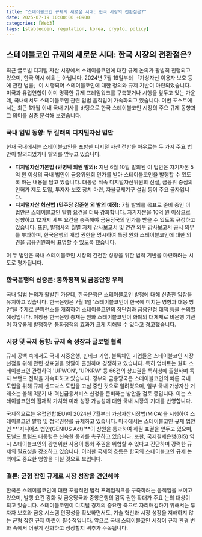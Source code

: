 ```yaml
---
title: "스테이블코인 규제의 새로운 시대: 한국 시장의 전환점은?"
date: 2025-07-19 10:00:00 +0900
categories: [Web3]
tags: [stablecoin, regulation, korea, crypto, policy]
---
```


## 스테이블코인 규제의 새로운 시대: 한국 시장의 전환점은?

최근 글로벌 디지털 자산 시장에서 스테이블코인에 대한 규제 논의가 활발히 진행되고 있으며, 한국 역시 예외는 아닙니다. 2024년 7월 19일부터 「가상자산 이용자 보호 등에 관한 법률」이 시행되어 스테이블코인에 대한 정의와 규제 기반이 마련되었습니다. 미국과 유럽연합이 이미 명확한 규제 프레임워크를 구축했거나 시행을 앞두고 있는 가운데, 국내에서도 스테이블코인 관련 입법 움직임이 가속화되고 있습니다. 이번 포스트에서는 최근 1개월 이내 국내 기사를 바탕으로 한국 스테이블코인 시장의 주요 규제 동향과 그 의미를 심층 분석해 보겠습니다.

### **국내 입법 동향: 두 갈래의 디지털자산 법안**

현재 국내에서는 스테이블코인을 포함한 디지털 자산 전반을 아우르는 두 가지 주요 법안이 발의되었거나 발의를 앞두고 있습니다.

-   **디지털자산기본법 (민병덕 의원 발의):** 지난 6월 10일 발의된 이 법안은 자기자본 5억 원 이상의 국내 법인이 금융위원회 인가를 받아 스테이블코인을 발행할 수 있도록 하는 내용을 담고 있습니다. 대통령 직속 디지털자산위원회 신설, 금융위 중심의 인허가 제도 도입, 투자자 보호 장치 마련, 자율규제기구 설립 등이 주요 골자입니다.
-   **디지털자산 혁신법 (민주당 강준현 외 발의 예정):** 7월 발의를 목표로 준비 중인 이 법안은 스테이블코인 발행 요건을 더욱 강화합니다. 자기자본을 10억 원 이상으로 상향하고 12가지 세부 요건을 충족해야 금융당국의 인가를 받을 수 있도록 규정하고 있습니다. 또한, 발행사의 월별 자체 감사보고서 및 연간 외부 감사보고서 공시 의무를 부과하며, 한국은행의 개입 권한을 명시하여 특정 원화 스테이블코인에 대한 의견을 금융위원회에 표명할 수 있도록 했습니다.

이 두 법안은 국내 스테이블코인 시장의 건전한 성장을 위한 법적 기반을 마련하려는 시도로 평가됩니다.

### **한국은행의 신중론: 통화정책 및 금융안정 우려**

국내 입법 논의가 활발한 가운데, 한국은행은 스테이블코인 발행에 대해 신중한 입장을 유지하고 있습니다. 한국은행은 7월 1일 '스테이블코인이 한국에 미치는 영향과 대응 방안'을 주제로 콘퍼런스를 개최하여 스테이블코인의 장단점과 금융안정 대책 등을 논의할 예정입니다. 이창용 한국은행 총재는 원화 스테이블코인이 화폐의 대체재로 비은행 기관이 자유롭게 발행하면 통화정책의 효과가 크게 저해될 수 있다고 경고했습니다.

### **시장 및 국제 동향: 규제 속 성장과 글로벌 협력**

규제 공백 속에서도 국내 시중은행, 핀테크 기업, 블록체인 기업들은 스테이블코인 시장 선점을 위해 관련 상표권을 잇달아 출원하며 경쟁하고 있습니다. 특히 업비트는 원화 스테이블코인 관련하여 'UPWON', 'UPKRW' 등 66건의 상표권을 특허청에 출원하며 독자 브랜드 전략을 가속화하고 있습니다. 정부와 금융당국은 스테이블코인의 빠른 국내 도입을 위해 규제 샌드박스 도입을 고심 중인 것으로 알려졌으며, 일부 국내 가상자산 거래소는 올해 3분기 내 혁신금융서비스 신청을 준비하는 방안을 검토 중입니다. 이는 스테이블코인의 잠재적 가치와 미래 성장 가능성에 대한 국내 시장의 기대를 반영합니다.

국제적으로는 유럽연합(EU)이 2024년 7월부터 가상자산시장법(MiCA)을 시행하여 스테이블코인 발행 및 청약권유를 규제하고 있습니다. 미국에서는 스테이블코인 규제 법안인 **'지니어스 법안(GENIUS Act)'**이 상원을 통과하여 하원 표결을 앞두고 있으며, 도널드 트럼프 대통령은 신속한 통과를 촉구하고 있습니다. 또한, 국제결제은행(BIS) 역시 스테이블코인의 광범위한 사용이 통화 주권을 위협할 수 있다고 진단하며 강력한 규제의 필요성을 강조하고 있습니다. 이러한 국제적 흐름은 한국의 스테이블코인 규제 논의에도 중요한 영향을 미칠 것으로 보입니다.

### **결론: 균형 잡힌 규제로 시장 성장을 견인해야**

한국은 스테이블코인에 대한 포괄적인 법적 프레임워크를 구축하려는 움직임을 보이고 있으며, 발행 요건 강화 및 금융당국과 중앙은행의 감독 권한 확대가 주요 논의 대상이 되고 있습니다. 스테이블코인이 디지털 경제의 중요한 축으로 자리매김하기 위해서는 투자자 보호와 금융 시스템 안정성을 확보하면서도, 기술 혁신과 시장 성장을 저해하지 않는 균형 잡힌 규제 마련이 필수적입니다. 앞으로 국내 스테이블코인 시장이 규제 환경 변화 속에서 어떻게 진화하고 성장할지 귀추가 주목됩니다.